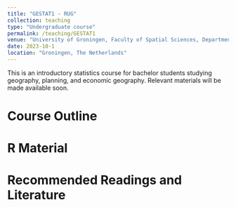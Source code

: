 ```yaml
---
title: "GESTAT1 - RUG"
collection: teaching
type: "Undergraduate course"
permalink: /teaching/GESTAT1
venue: "University of Groningen, Faculty of Spatial Sciences, Department of Economic Geography"
date: 2023-10-1
location: "Groningen, The Netherlands"
---
```


This is an introductory statistics course for bachelor students studying geography, planning, and economic geography. Relevant materials will be made available soon.

Course Outline
======

R Material
======

Recommended Readings and Literature
======
